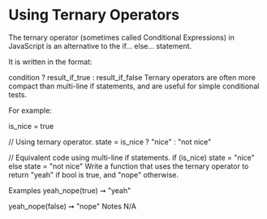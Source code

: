 # Using Ternary Operators

The ternary operator (sometimes called Conditional Expressions) in JavaScript is an alternative to the if... else... statement.

It is written in the format:

condition ? result_if_true : result_if_false
Ternary operators are often more compact than multi-line if statements, and are useful for simple conditional tests.

For example:

is_nice = true

// Using ternary operator.
state = is_nice ? "nice" : "not nice"

// Equivalent code using multi-line if statements.
if (is_nice)
state = "nice"
else
state = "not nice"
Write a function that uses the ternary operator to return "yeah" if bool is true, and "nope" otherwise.

Examples
yeah_nope(true) ➞ "yeah"

yeah_nope(false) ➞ "nope"
Notes
N/A

